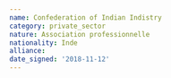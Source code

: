 ```yaml
---
name: Confederation of Indian Indistry
category: private_sector
nature: Association professionnelle 
nationality: Inde
alliance: 
date_signed: '2018-11-12'
---
```

    